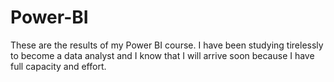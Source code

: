 # Power-BI
These are the results of my Power BI course. I have been studying tirelessly to become a data analyst and I know that I will arrive soon because I have full capacity and effort.

